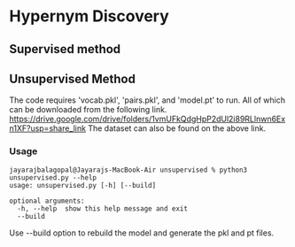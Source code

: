 # Hypernym Discovery

## Supervised method


## Unsupervised Method
The code requires 'vocab.pkl', 'pairs.pkl', and 'model.pt' to run. All of which can be downloaded from the following link.
https://drive.google.com/drive/folders/1vmUFkQdgHpP2dUl2i89RLlnwn6Exn1XF?usp=share_link
The dataset can also be found on the above link.

### Usage
```
jayarajbalagopal@Jayarajs-MacBook-Air unsupervised % python3 unsupervised.py --help
usage: unsupervised.py [-h] [--build]

optional arguments:
  -h, --help  show this help message and exit
  --build
```
Use --build option to rebuild the model and generate the pkl and pt files.

